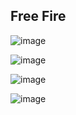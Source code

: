 ## Free Fire

![image](https://github.com/user-attachments/assets/2d194f4e-c0ca-441e-aceb-79de4ac5db54)

![image](https://github.com/user-attachments/assets/b81fdc46-7379-42f8-9da3-9c351a0d756e)

![image](https://github.com/user-attachments/assets/24d6384f-a160-4ec6-9807-940139d5f90a)

![image](https://github.com/user-attachments/assets/b7cd8328-8eeb-4357-b51e-52884402ef5a)
